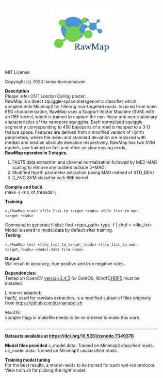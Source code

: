 <p align="center"> 
<img src="logo.png">
</p>  
MIT License

Copyright (c) 2020 harisankarsadasivan

**Description**   
Please refer ONT London Calling poster: <to be updated> .  
RawMap is a direct squiggle-space metagenomic classifier which complements Minimap2 for filtering non-targeted reads. Inspired from brain EEG characterization, RawMap uses a Support Vector Machine (SVM) with an RBF kernel, which is trained to capture the non-linear and non-stationary characteristics of the nanopore squiggles. Each normalized squiggle segment y corresponding to  450 basepairs of a read is mapped to a 3-D feature space. Features are derived from a modified version of Hjorth parameters, where the mean and standard deviation are replaced with median and median absolute deviation respectively. RawMap has two SVM models, one trained on fast and other on slow moving reads.  
**RawMap operates in 3 stages.**
1. FAST5 data extraction and channel normalization followed by MED-MAD scaling to remove any outliers outside 5*MAD:  
2. Modified Hjorth parameter extraction (using MAD instead of STD_DEV)  
3. C_SVC SVM classifier with RBF kernel.  

**Compile and build**:  
make -j <no_of_threads>;

**Training**:
``````
>./RawMap train <file_list_to_target_reads> <file_list_to_non-target_reads>
```````
Command to generate filelist: find <repo_path> type -f | shuf > <file_list>  
Model is saved to model.data by default after training.   
**Testing**:
```````
>./RawMap test <file_list_to_target_reads> <file_list_to_non-target_reads> <model.data file name>
```````

**Output**:  
Will result in accuracy, true positive and true negative rates.

**Dependencies:**  
Tested on OpenCV [version 2.4.5](https://opencv.org/opencv-2-4-5-is-out/) for CentOS, 
libhdf5,[HDF5](https://www.hdfgroup.org/downloads/hdf5/) must be installed. 


Libraries adapted:  
fast5/, used for rawdata extraction, is a modified subset of  files originally from https://github.com/jts/nanopolish


MacOS:  
compile flags in makefile needs to be re-ordered to make this work.

```````
__________________________________________________________________________________________________________________
```````
**Datasets available at https://doi.org/10.5281/zenodo.7349378**  

**Model files provided**
c_model.data: Trained on Minimap2 classified reads.
uc_model.data: Trained on Minimap2 unclassified reads.

**Training model tuning**    
For the best results, a model needs to be trained for each wet-lab protocol.  
View train.sh for picking the right model.  
